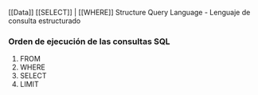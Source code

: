 [[Data]]
[[SELECT]] | [[WHERE]]
Structure Query Language - Lenguaje de consulta estructurado

### Orden de ejecución de las consultas SQL
1. FROM
2. WHERE
3. SELECT
4. LIMIT